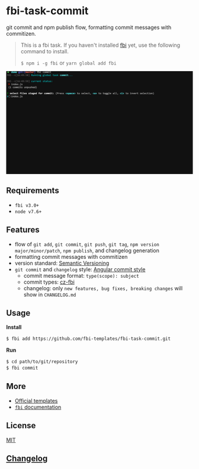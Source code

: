 # fbi-task-commit

git commit and npm publish flow, formatting commit messages with commitizen.

> This is a fbi task. If you haven't installed [fbi](https://github.com/AlloyTeam/fbi) yet, use the following command to install.
>
> `$ npm i -g fbi` or `yarn global add fbi`

<img src="./fbi-task-commit.gif">

## Requirements

- `fbi v3.0+`
- `node v7.6+`

## Features

- flow of `git add`, `git commit`, `git push`, `git tag`, `npm version major/minor/patch`, `npm publish`, and changelog generation
- formatting commit messages with commitizen
- version standard: [Semantic Versioning](https://semver.org/)
- `git commit` and `changelog` style: [Angular commit style](https://docs.google.com/document/d/1QrDFcIiPjSLDn3EL15IJygNPiHORgU1_OOAqWjiDU5Y/edit#heading=h.7mqxm4jekyct)
  - commit message format: `type(scope): subject`
  - commit types: [cz-fbi](https://github.com/neikvon/cz-fbi#docs)
  - changelog: only `new features, bug fixes, breaking changes` will show in `CHANGELOG.md`

## Usage

**Install**

```bash
$ fbi add https://github.com/fbi-templates/fbi-task-commit.git
```

**Run**

```bash
$ cd path/to/git/repository
$ fbi commit
```

## More

- [Official templates](https://github.com/fbi-templates)
- [`fbi` documentation](https://neikvon.gitbooks.io/fbi/content/)

## License

[MIT](https://opensource.org/licenses/MIT)

## [Changelog](https://github.com/fbi-templates/fbi-task-commit/blob/master/CHANGELOG.md)
